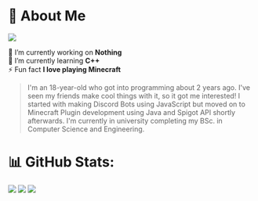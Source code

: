 # 💫 About Me
[![](https://visitcount.itsvg.in/api?id=Emad006&icon=2&color=6)](https://visitcount.itsvg.in)

🔭 I’m currently working on **Nothing**<br>
🌱 I’m currently learning **C++**<br>
⚡ Fun fact **I love playing Minecraft**

> I'm an 18-year-old who got into programming about 2 years ago. I've seen my friends make cool things with it, so it got me interested! I started with making Discord Bots using JavaScript but moved on to Minecraft Plugin development using Java and Spigot API shortly afterwards. I'm currently in university completing my BSc. in Computer Science and Engineering.


# 📊 GitHub Stats:
![](https://github-readme-stats.vercel.app/api?username=Emad006&theme=nightowl&show_icons=true&hide_border=true&count_private=true)
![](https://github-readme-streak-stats.herokuapp.com/?user=Emad006&theme=nightowl&hide_border=true)
![](https://github-readme-stats.vercel.app/api/top-langs/?username=Emad006&theme=nightowl&show_icons=true&hide_border=true&layout=compact)
